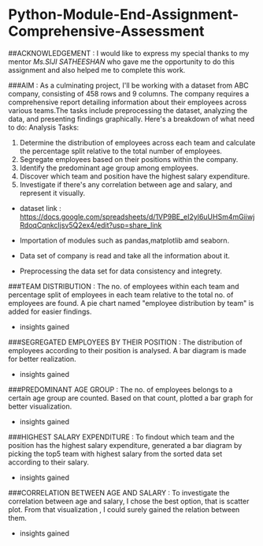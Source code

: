 # Python-Module-End-Assignment-Comprehensive-Assessment
##ACKNOWLEDGEMENT : I would like to express my special thanks to my mentor *Ms.SIJI SATHEESHAN* who gave me the opportunity to do this assignment and also helped me to complete this work.

###AIM : As a culminating project, I'll be working with a dataset from ABC company, consisting of 458 rows and 9 columns. The company requires a comprehensive report detailing information about their employees across various teams.The tasks include preprocessing the dataset, analyzing the data, and presenting findings graphically. Here's a breakdown of what need to do:
Analysis Tasks:
1. Determine the distribution of employees across each team and calculate the percentage split relative to the total number of employees. 
2. Segregate employees based on their positions within the company.
3. Identify the predominant age group among employees. 
4. Discover which team and position have the highest salary expenditure.
5. Investigate if there's any correlation between age and salary, and represent it visually.
   
* dataset link : https://docs.google.com/spreadsheets/d/1VP9BE_eI2yl6uUHSm4mGiiwjRdoqCqnkcIjsv5Q2ex4/edit?usp=share_link

* Importation of modules such as pandas,matplotlib amd seaborn.

* Data set of company is read and take all the information about it.

* Preprocessing the data set for data consistency and integrety.

###TEAM DISTRIBUTION : The no. of employees within each team and percentage split of employees in each team relative to the total no. of employees are found. A pie chart named "employee distribution by team" is added for easier findings.

* insights gained

###SEGREGATED EMPLOYEES BY THEIR POSITION : The distribution of employees according to their position is analysed. A bar diagram is made for better realization.

* insights gained

###PREDOMINANT AGE GROUP : The no. of employees belongs to a certain age group are counted. Based on that count, plotted a bar graph for better visualization.

* insights gained

###HIGHEST SALARY EXPENDITURE : To findout which team and the position has the highest salary expenditure, generated a bar diagram by picking the top5 team with highest salary from the sorted data set according to their salary.

* insights gained

###CORRELATION BETWEEN AGE AND SALARY : To investigate the correlation between age and salary, I chose the best option, that is scatter plot. From that visualization , I could surely gained the relation between them.

* insights gained




